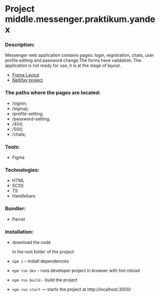 # Project middle.messenger.praktikum.yandex

### Description:

Messenger web application contains pages: login, registration, chats, user profile editing and password change.The forms have validation.
The application is not ready for use, it is at the stage of layout.

- [Figma Layout](https://www.figma.com/file/vyWJVq9UaaVhfMiaFRVFN4/middle.messenger.praktikum.yandex?node-id=0%3A1)
- [Netlifay project](https://deploy--magical-swan-28685f.netlify.app/signin)

### The paths where the pages are located:

- /signin;
- /signup;
- /profile-setting;
- /password-setting;
- /404;
- /500;
- /chats;

### Tools:

- Figma

### Technologies:

- HTML
- SCSS
- TS
- Handlebars

### Bundler:

- Parcel

### Installation:

- download the code

  In the root folder of the project:

- `npm i` – install dependencies
- `npm run dev` - runs developer project in browser with hot-reload
- `npm run build` - build the project
- `npm run start` — starts the project at http://localhost:3000/
